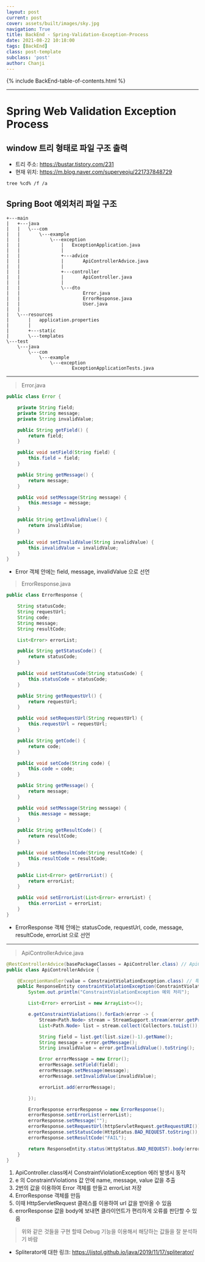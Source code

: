 ```yaml
---
layout: post
current: post
cover: assets/built/images/sky.jpg
navigation: True
title: BackEnd - Spring-Validation-Exception-Process
date: 2021-08-22 10:18:00
tags: [BackEnd]
class: post-template
subclass: 'post'
author: Chanji
---
```

{% include BackEnd-table-of-contents.html %}
***
# Spring Web Validation Exception Process

## window 트리 형태로 파일 구조 출력
- 트리 주소: https://bustar.tistory.com/231</br>
- 현재 위치: https://m.blog.naver.com/superyeoju/221737848729</br>
~~~bash
tree %cd% /f /a
~~~


## Spring Boot 예외처리 파일 구조
~~~
+---main
|   +---java
|   |   \---com
|   |       \---example
|   |           \---exception
|   |               |   ExceptionApplication.java
|   |               |
|   |               +---advice
|   |               |       ApiControllerAdvice.java
|   |               |
|   |               +---controller
|   |               |       ApiController.java
|   |               |
|   |               \---dto
|   |                       Error.java
|   |                       ErrorResponse.java
|   |                       User.java
|   |
|   \---resources
|       |   application.properties
|       |
|       +---static
|       \---templates
\---test
    \---java
        \---com
            \---example
                \---exception
                        ExceptionApplicationTests.java
~~~

***

> Error.java

~~~java
public class Error {

    private String field;
    private String message;
    private String invalidValue;

    public String getField() {
        return field;
    }

    public void setField(String field) {
        this.field = field;
    }

    public String getMessage() {
        return message;
    }

    public void setMessage(String message) {
        this.message = message;
    }

    public String getInvalidValue() {
        return invalidValue;
    }

    public void setInvalidValue(String invalidValue) {
        this.invalidValue = invalidValue;
    }
}
~~~

- Error 객체 안에는 field, message, invalidValue 으로 선언


> ErrorResponse.java

~~~java
public class ErrorResponse {

    String statusCode;
    String requestUrl;
    String code;
    String message;
    String resultCode;

    List<Error> errorList;

    public String getStatusCode() {
        return statusCode;
    }

    public void setStatusCode(String statusCode) {
        this.statusCode = statusCode;
    }

    public String getRequestUrl() {
        return requestUrl;
    }

    public void setRequestUrl(String requestUrl) {
        this.requestUrl = requestUrl;
    }

    public String getCode() {
        return code;
    }

    public void setCode(String code) {
        this.code = code;
    }

    public String getMessage() {
        return message;
    }

    public void setMessage(String message) {
        this.message = message;
    }

    public String getResultCode() {
        return resultCode;
    }

    public void setResultCode(String resultCode) {
        this.resultCode = resultCode;
    }

    public List<Error> getErrorList() {
        return errorList;
    }

    public void setErrorList(List<Error> errorList) {
        this.errorList = errorList;
    }
}
~~~

- ErrorResponse 객체 안에는 statusCode, requestUrl, code, message, resultCode, errorList 으로 선언
  
***


> ApiControllerAdvice.java


~~~java
@RestControllerAdvice(basePackageClasses = ApiController.class) // ApiController에서만 동작
public class ApiControllerAdvice {

    @ExceptionHandler(value = ConstraintViolationException.class) // 특정 메소드의 예외를 처리 ConstraintViolationException 대한 예외 처리
    public ResponseEntity constraintViolationException(ConstraintViolationException e, HttpServletRequest httpServletRequest) {
        System.out.println("ConstraintViolationException 예외 처리");

        List<Error> errorList = new ArrayList<>();

        e.getConstraintViolations().forEach(error -> {
            Stream<Path.Node> stream = StreamSupport.stream(error.getPropertyPath().spliterator(), false);
            List<Path.Node> list = stream.collect(Collectors.toList());

            String field = list.get(list.size()-1).getName();
            String message = error.getMessage();
            String invalidValue = error.getInvalidValue().toString();

            Error errorMessage = new Error();
            errorMessage.setField(field);
            errorMessage.setMessage(message);
            errorMessage.setInvalidValue(invalidValue);

            errorList.add(errorMessage);

        });

        ErrorResponse errorResponse = new ErrorResponse();
        errorResponse.setErrorList(errorList);
        errorResponse.setMessage("");
        errorResponse.setRequestUrl(httpServletRequest.getRequestURI());
        errorResponse.setStatusCode(HttpStatus.BAD_REQUEST.toString());
        errorResponse.setResultCode("FAIL");

        return ResponseEntity.status(HttpStatus.BAD_REQUEST).body(errorResponse);
    }
}
~~~
1. ApiController.class에서 ConstraintViolationException 에러 발생시 동작
2. e 의 ConstraintViolations 값 안에 name, message, value 값을 추출
3. 2번의 값을 이용하여 Error 객체를 만들고 errorList 저장
4. ErrorResponse 객체를 만듬
5. 이때 HttpServletRequest 클래스를 이용하여 url 값을 받아올 수 있음
6. errorResponse 값을 body에 보내면 클라이언트가 편리하게 오류를 판단할 수 있음

> 위와 같은 것들을 구현 할때 Debug 기능을 이용해서 해당하는 값들을 잘 분석하기 바람

- Spliterator에 대한 링크: https://jistol.github.io/java/2019/11/17/spliterator/





  





